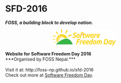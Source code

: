
# SFD-2016<br>
***FOSS, a building block to develop nation.***
<p align="center">
<img src="img/logo.png">
</p>
<b>Website for Software Freedom Day 2016</b><br>
***Organised by FOSS Nepal.***<br><br>
Visit it at: http://foss-np.github.io/sfd-2016<br>
Check out more at <a href="http://softwarefreedomday.org"> Software Freedom Day</a>.
